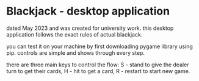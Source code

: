 # Blackjack - desktop application

dated May 2023 and was created for university work. this desktop application follows the exact rules of actual blackjack.

you can test it on your machine by first downloading pygame library using pip. controls are simple and shows through every step.

there are three main keys to control the flow: S - stand to give the dealer turn to get their cards, H - hit to get a card, R - restart to start new game.
